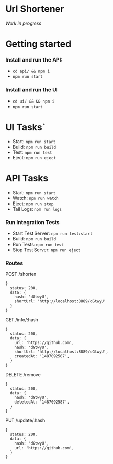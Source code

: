 # Url Shortener

*Work in progress*

# Getting started

### Install and run the API:

  - `cd api/ && npm i`
  - `npm run start`

### Install and run the UI

 - `cd ui/ && && npm i`
 - `npm run start`

# UI Tasks`

- Start: `npm run start`
- Build: `npm run build`
- Test: `npm run test`
- Eject: `npm run eject`

# API Tasks

- Start: `npm run start`
- Watch: `npm run watch`
- Eject: `npm run stop`
- Tail Logs: `npm run logs`

### Run Integration Tests

- Start Test Server: `npm run test:start`
- Build: `npm run build`
- Run Tests: `npm run test`
- Stop Test Server: `npm run eject`

### Routes

POST /shorten

```
}
  status: 200,
  data: { 
    hash: 'dGtwyU',
    shortUrl: 'http://localhost:8889/dGtwyU'
  }
}
```

GET /info/:hash

```
}
  status: 200,
  data: { 
    url: 'https://github.com',
    hash: 'dGtwyU',
    shortUrl: 'http://localhost:8889/dGtwyU',
    createdAt: '1487092587',
  }
}
```

DELETE /remove

```
}
  status: 200,
  data: { 
    hash: 'dGtwyU',
    deletedAt: '1487092587',
  }
}
```

PUT /update/:hash

```
}
  status: 200,
  data: { 
    hash: 'dGtwyU',
    url: 'https://github.com',
  }
}
```
